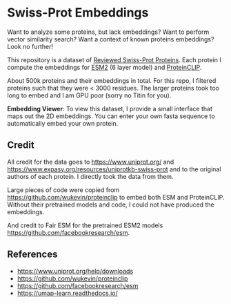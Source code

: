 # Swiss-Prot Embeddings

Want to analyze some proteins, but lack embeddings? Want to perform vector similarity search? Want a context of known proteins embeddings? Look no further!

This repository is a dataset of [Reviewed Swiss-Prot Proteins](https://www.uniprot.org/help/downloads). Each protein I compute the embeddings for [ESM2](https://github.com/facebookresearch/esm) (6 layer model) and [ProteinCLIP](https://github.com/wukevin/proteinclip).

About 500k proteins and their embeddings in total. For this repo, I filtered proteins such that they were < 3000 residues. The larger proteins took too long to embed and I am GPU poor (sorry no Titin for you).

**Embedding Viewer**: To view this dataset, I provide a small interface that maps out the 2D embeddings. You can enter your own fasta sequence to automatically embed your own protein.

## Credit

All credit for the data goes to https://www.uniprot.org/ and https://www.expasy.org/resources/uniprotkb-swiss-prot and to the original authors of each protein. I directly took the data from them.

Large pieces of code were copied from https://github.com/wukevin/proteinclip to embed both ESM and ProteinCLIP. Without their pretrained models and code, I could not have produced the embeddings.

And credit to Fair ESM for the pretrained ESM2 models https://github.com/facebookresearch/esm.

## References

- https://www.uniprot.org/help/downloads
- https://github.com/wukevin/proteinclip
- https://github.com/facebookresearch/esm
- https://umap-learn.readthedocs.io/
